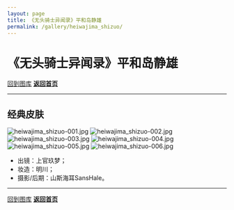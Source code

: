 ```yaml
---
layout: page
title: 《无头骑士异闻录》平和岛静雄
permalink: /gallery/heiwajima_shizuo/
---
```


<haed>
    <link rel="stylesheet" href="../../css/gallery.css">
</haed>

# 《无头骑士异闻录》平和岛静雄

[回到图库](../)
[**返回首页**](https://www.jumern.com/)

---

## 经典皮肤

<div class="horizontal">
    <img src="https://image.hokubu.cn/i/2024/11/18/673ae8a48ed74.jpg" alt="heiwajima_shizuo-001.jpg" title="heiwajima_shizuo-001.jpg" />
    <img src="https://image.hokubu.cn/i/2024/11/18/673ae8a61df06.jpg" alt="heiwajima_shizuo-002.jpg" title="heiwajima_shizuo-002.jpg" />
    <img src="https://image.hokubu.cn/i/2024/11/18/673ae8a5e1644.jpg" alt="heiwajima_shizuo-003.jpg" title="heiwajima_shizuo-003.jpg" />
    <img src="https://image.hokubu.cn/i/2024/11/18/673ae8a486a9e.jpg" alt="heiwajima_shizuo-004.jpg" title="heiwajima_shizuo-004.jpg" />
    <img src="https://image.hokubu.cn/i/2024/11/18/673ae8a4dc1e9.jpg" alt="heiwajima_shizuo-005.jpg" title="heiwajima_shizuo-005.jpg" />
    <img src="https://image.hokubu.cn/i/2024/11/18/673ae8a48b3ba.jpg" alt="heiwajima_shizuo-006.jpg" title="heiwajima_shizuo-006.jpg" />
</div>

- 出镜：上官玖梦；
- 妆造：明川；
- 摄影/后期：山斯海耳SansHale。

---

[回到图库](../)
[**返回首页**](https://www.jumern.com/)